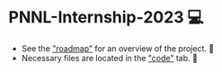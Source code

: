 # PNNL-Internship-2023 💻

- See the ["roadmap"](https://github.com/users/Ben-Drucker/projects/4) for an overview of the project. 📆
- Necessary files are located in the ["code"](https://github.com/Ben-Drucker/PNNL-Internship-2023) tab. 📁
